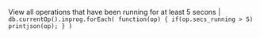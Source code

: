 View all operations that have been running for at least 5 secons | `db.currentOp().inprog.forEach( function(op) { if(op.secs_running > 5) printjson(op); } )`